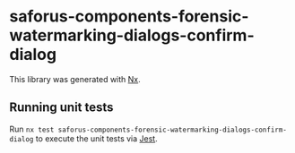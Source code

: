 # saforus-components-forensic-watermarking-dialogs-confirm-dialog

This library was generated with [Nx](https://nx.dev).

## Running unit tests

Run `nx test saforus-components-forensic-watermarking-dialogs-confirm-dialog` to execute the unit tests via [Jest](https://jestjs.io).
